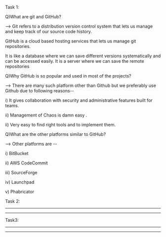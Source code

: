 Task 1: 


Q)What are git and GitHub?

--> Git refers to a distribution version control system that lets us manage and keep track of our source code history.

GitHub is a cloud based hosting services that lets us manage git repositories.

It is like a database where we can save different versions systematically and can be accessed easily. It is a server where we can save the remote repositories

Q)Why GitHub is so popular and used in most of the projects?

--> There are many such platform other than Github but we preferably use Github due to following reasons--

i) It gives collaboration with security and administrative features built for teams.

ii) Management of Chaos is damn easy .

ii) Very easy to find right tools and to implement them.

Q)What are the other platforms similar to GitHub?

--> Other platforms are --

i)   BitBucket

ii)  AWS CodeCommit

iii) SourceForge

iv) Launchpad

v)  Phabricator

Task 2:
****************

****************

Task3:
****************
****************




